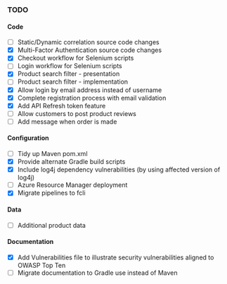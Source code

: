 ### TODO

#### Code

- [ ] Static/Dynamic correlation source code changes
- [X] Multi-Factor Authentication source code changes
- [X] Checkout workflow for Selenium scripts 
- [ ] Login workflow for Selenium scripts
- [X] Product search filter - presentation
- [ ] Product search filter - implementation
- [X] Allow login by email address instead of username
- [X] Complete registration process with email validation
- [X] Add API Refresh token feature
- [ ] Allow customers to post product reviews
- [ ] Add message when order is made

#### Configuration

- [ ] Tidy up Maven pom.xml
- [X] Provide alternate Gradle build scripts
- [X] Include log4j dependency vulnerabilities (by using affected version of log4j)
- [ ] Azure Resource Manager deployment
- [X] Migrate pipelines to fcli

#### Data

- [ ] Additional product data

#### Documentation

- [X] Add Vulnerabilities file to illustrate security vulnerabilities aligned to OWASP Top Ten
- [ ] Migrate documentation to Gradle use instead of Maven
